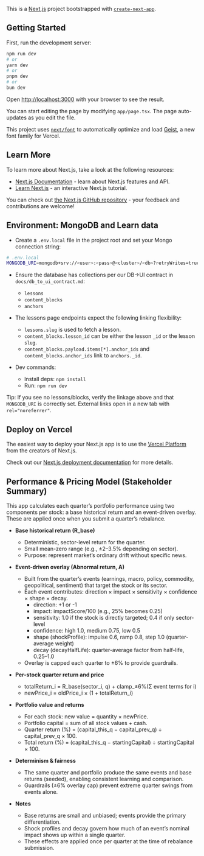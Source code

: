 This is a [Next.js](https://nextjs.org) project bootstrapped with [`create-next-app`](https://nextjs.org/docs/app/api-reference/cli/create-next-app).

## Getting Started

First, run the development server:

```bash
npm run dev
# or
yarn dev
# or
pnpm dev
# or
bun dev
```

Open [http://localhost:3000](http://localhost:3000) with your browser to see the result.

You can start editing the page by modifying `app/page.tsx`. The page auto-updates as you edit the file.

This project uses [`next/font`](https://nextjs.org/docs/app/building-your-application/optimizing/fonts) to automatically optimize and load [Geist](https://vercel.com/font), a new font family for Vercel.

## Learn More

To learn more about Next.js, take a look at the following resources:

- [Next.js Documentation](https://nextjs.org/docs) - learn about Next.js features and API.
- [Learn Next.js](https://nextjs.org/learn) - an interactive Next.js tutorial.

You can check out [the Next.js GitHub repository](https://github.com/vercel/next.js) - your feedback and contributions are welcome!

## Environment: MongoDB and Learn data

- Create a `.env.local` file in the project root and set your Mongo connection string:

```bash
# .env.local
MONGODB_URI=mongodb+srv://<user>:<pass>@<cluster>/<db>?retryWrites=true&w=majority
```

- Ensure the database has collections per our DB→UI contract in `docs/db_to_ui_contract.md`:
  - `lessons`
  - `content_blocks`
  - `anchors`

- The lessons page endpoints expect the following linking flexibility:
  - `lessons.slug` is used to fetch a lesson.
  - `content_blocks.lesson_id` can be either the lesson `_id` or the lesson `slug`.
  - `content_blocks.payload.items[*].anchor_ids` and `content_blocks.anchor_ids` link to `anchors._id`.

- Dev commands:
  - Install deps: `npm install`
  - Run: `npm run dev`

Tip: If you see no lessons/blocks, verify the linkage above and that `MONGODB_URI` is correctly set. External links open in a new tab with `rel="noreferrer"`.

## Deploy on Vercel

The easiest way to deploy your Next.js app is to use the [Vercel Platform](https://vercel.com/new?utm_medium=default-template&filter=next.js&utm_source=create-next-app&utm_campaign=create-next-app-readme) from the creators of Next.js.

Check out our [Next.js deployment documentation](https://nextjs.org/docs/app/building-your-application/deploying) for more details.

## Performance & Pricing Model (Stakeholder Summary)

This app calculates each quarter’s portfolio performance using two components per stock: a base historical return and an event-driven overlay. These are applied once when you submit a quarter’s rebalance.

- **Base historical return (R_base)**
  - Deterministic, sector-level return for the quarter.
  - Small mean-zero range (e.g., ±2–3.5% depending on sector).
  - Purpose: represent market’s ordinary drift without specific news.

- **Event-driven overlay (Abnormal return, A)**
  - Built from the quarter’s events (earnings, macro, policy, commodity, geopolitical, sentiment) that target the stock or its sector.
  - Each event contributes: direction × impact × sensitivity × confidence × shape × decay.
    - direction: +1 or -1
    - impact: impactScore/100 (e.g., 25% becomes 0.25)
    - sensitivity: 1.0 if the stock is directly targeted; 0.4 if only sector-level
    - confidence: high 1.0, medium 0.75, low 0.5
    - shape (shockProfile): impulse 0.6, ramp 0.8, step 1.0 (quarter-average weight)
    - decay (decayHalfLife): quarter-average factor from half-life, 0.25–1.0
  - Overlay is capped each quarter to ±6% to provide guardrails.

- **Per-stock quarter return and price**
  - totalReturn_i = R_base(sector_i, q) + clamp_±6%(Σ event terms for i)
  - newPrice_i = oldPrice_i × (1 + totalReturn_i)

- **Portfolio value and returns**
  - For each stock: new value = quantity × newPrice.
  - Portfolio capital = sum of all stock values + cash.
  - Quarter return (%) = (capital_this_q − capital_prev_q) ÷ capital_prev_q × 100.
  - Total return (%) = (capital_this_q − startingCapital) ÷ startingCapital × 100.

- **Determinism & fairness**
  - The same quarter and portfolio produce the same events and base returns (seeded), enabling consistent learning and comparison.
  - Guardrails (±6% overlay cap) prevent extreme quarter swings from events alone.

- **Notes**
  - Base returns are small and unbiased; events provide the primary differentiation.
  - Shock profiles and decay govern how much of an event’s nominal impact shows up within a single quarter.
  - These effects are applied once per quarter at the time of rebalance submission.
